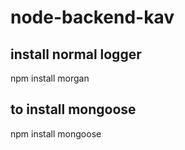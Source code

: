 # node-backend-kav

## install normal logger
npm install morgan

## to install mongoose
npm install mongoose

